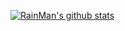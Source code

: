 [![RainMan's github stats](https://github-readme-stats.vercel.app/api?username=RainManGo&theme=dark)](https://github.com/RainManGO/github-readme-stats)
